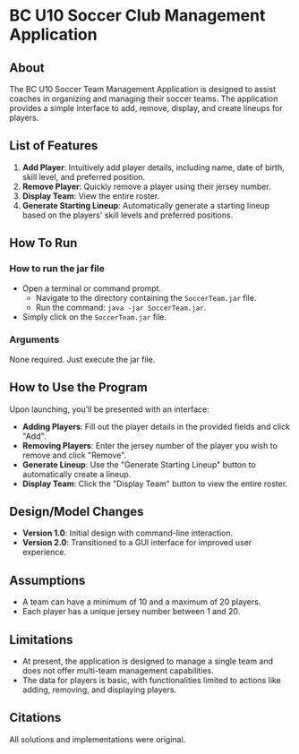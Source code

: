 # BC U10 Soccer Club Management Application

## About
The BC U10 Soccer Team Management Application is designed to assist coaches in organizing and managing their soccer teams. The application provides a simple interface to add, remove, display, and create lineups for players.

## List of Features
1. **Add Player**: Intuitively add player details, including name, date of birth, skill level, and preferred position.
2. **Remove Player**: Quickly remove a player using their jersey number.
3. **Display Team**: View the entire roster.
4. **Generate Starting Lineup**: Automatically generate a starting lineup based on the players' skill levels and preferred positions.

## How To Run
### How to run the jar file
- Open a terminal or command prompt.
  - Navigate to the directory containing the `SoccerTeam.jar` file.
  - Run the command: `java -jar SoccerTeam.jar`.
- Simply click on the `SoccerTeam.jar` file.

### Arguments
None required. Just execute the jar file.

## How to Use the Program
Upon launching, you'll be presented with an interface:

- **Adding Players**: Fill out the player details in the provided fields and click "Add".
- **Removing Players**: Enter the jersey number of the player you wish to remove and click "Remove".
- **Generate Lineup**: Use the "Generate Starting Lineup" button to automatically create a lineup.
- **Display Team**: Click the "Display Team" button to view the entire roster.

## Design/Model Changes
- **Version 1.0**: Initial design with command-line interaction.
- **Version 2.0**: Transitioned to a GUI interface for improved user experience.

## Assumptions
- A team can have a minimum of 10 and a maximum of 20 players.
- Each player has a unique jersey number between 1 and 20.

## Limitations
- At present, the application is designed to manage a single team and does not offer multi-team management capabilities.
- The data for players is basic, with functionalities limited to actions like adding, removing, and displaying players.

## Citations
All solutions and implementations were original.
